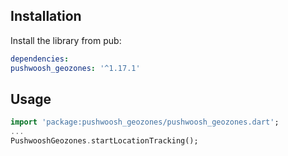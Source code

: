 ## Installation

Install the library from pub:

```yaml
dependencies:
pushwoosh_geozones: '^1.17.1'
```

## Usage
```dart
import 'package:pushwoosh_geozones/pushwoosh_geozones.dart';
...
PushwooshGeozones.startLocationTracking();
```
